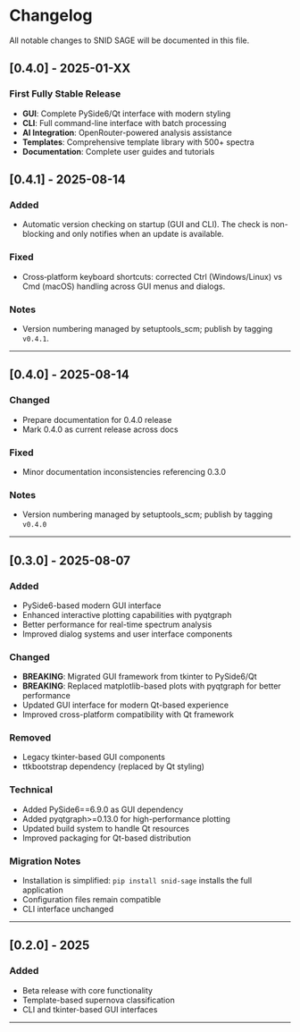 # Changelog

All notable changes to SNID SAGE will be documented in this file.

## [0.4.0] - 2025-01-XX

### First Fully Stable Release

- **GUI**: Complete PySide6/Qt interface with modern styling
- **CLI**: Full command-line interface with batch processing
- **AI Integration**: OpenRouter-powered analysis assistance
- **Templates**: Comprehensive template library with 500+ spectra
- **Documentation**: Complete user guides and tutorials


## [0.4.1] - 2025-08-14

### Added
- Automatic version checking on startup (GUI and CLI). The check is non-blocking and only notifies when an update is available.

### Fixed
- Cross‑platform keyboard shortcuts: corrected Ctrl (Windows/Linux) vs Cmd (macOS) handling across GUI menus and dialogs.

### Notes
- Version numbering managed by setuptools_scm; publish by tagging `v0.4.1`.

---

## [0.4.0] - 2025-08-14

### Changed
- Prepare documentation for 0.4.0 release
- Mark 0.4.0 as current release across docs

### Fixed
- Minor documentation inconsistencies referencing 0.3.0

### Notes
- Version numbering managed by setuptools_scm; publish by tagging `v0.4.0`

---

## [0.3.0] - 2025-08-07

### Added
- PySide6-based modern GUI interface
- Enhanced interactive plotting capabilities with pyqtgraph
- Better performance for real-time spectrum analysis
- Improved dialog systems and user interface components

### Changed
- **BREAKING**: Migrated GUI framework from tkinter to PySide6/Qt
- **BREAKING**: Replaced matplotlib-based plots with pyqtgraph for better performance
- Updated GUI interface for modern Qt-based experience
- Improved cross-platform compatibility with Qt framework

### Removed
- Legacy tkinter-based GUI components
- ttkbootstrap dependency (replaced by Qt styling)

### Technical
- Added PySide6==6.9.0 as GUI dependency
- Added pyqtgraph>=0.13.0 for high-performance plotting
- Updated build system to handle Qt resources
- Improved packaging for Qt-based distribution

### Migration Notes
- Installation is simplified: `pip install snid-sage` installs the full application
- Configuration files remain compatible
- CLI interface unchanged

---

## [0.2.0] - 2025

### Added
- Beta release with core functionality
- Template-based supernova classification
- CLI and tkinter-based GUI interfaces

---
